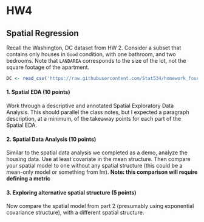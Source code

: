 HW4
================

## Spatial Regression

Recall the Washington, DC dataset from HW 2. Consider a subset that
contains only houses in `Good` condition, with one bathroom, and two
bedrooms. Note that `LANDAREA` corresponds to the size of the lot, not
the square footage of the apartment.

``` r
DC <- read_csv('https://raw.githubusercontent.com/Stat534/homework_four/main/DC_wcoords.CSV')
```

#### 1\. Spatial EDA (10 points)

Work through a descriptive and annotated Spatial Exploratory Data
Analysis. This should parallel the class notes, but I expected a
paragraph description, at a minimum, of the takeaway points for each
part of the Spatial EDA.

#### 2\. Spatial Data Analysis (10 points)

Similar to the spatial data analysis we completed as a demo, analyze the
housing data. Use at least covariate in the mean structure. Then compare
your spatial model to one without any spatial structure (this could be a
mean-only model or something from lm). **Note: this comparison will
require defining a metric**

#### 3\. Exploring alternative spatial structure (5 points)

Now compare the spatial model from part 2 (presumably using exponential
covariance structure), with a different spatial structure.
